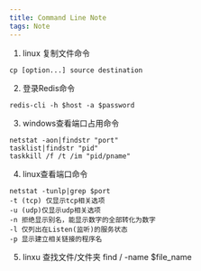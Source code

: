 ```yaml
---
title: Command Line Note
tags: Note
---
```


1. linux 复制文件命令  
``` linux
cp [option...] source destination 
```

2. 登录Redis命令  
``` 
redis-cli -h $host -a $password
```

3. windows查看端口占用命令  
``` 
netstat -aon|findstr "port"
tasklist|findstr "pid"
taskkill /f /t /im "pid/pname"
```

4. linux查看端口命令
```
netstat -tunlp|grep $port
-t (tcp) 仅显示tcp相关选项
-u (udp)仅显示udp相关选项
-n 拒绝显示别名，能显示数字的全部转化为数字
-l 仅列出在Listen(监听)的服务状态
-p 显示建立相关链接的程序名
```

5. linxu 查找文件/文件夹
find / -name $file_name

